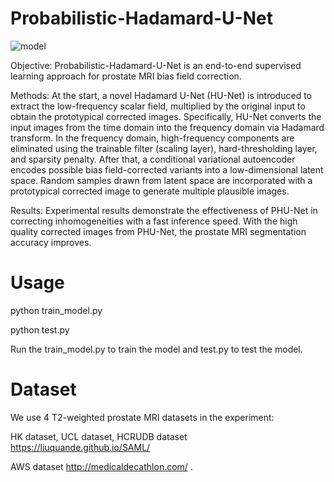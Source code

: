 # Probabilistic-Hadamard-U-Net

![model](https://github.com/Holmes696/Probabilistic-Hadamard-U-Net/assets/162382272/dfa8ddec-292f-40c3-88d0-5ce37b6f9693)

Objective: Probabilistic-Hadamard-U-Net is an end-to-end supervised learning approach for prostate MRI bias field correction.

Methods: At the start, a novel Hadamard U-Net (HU-Net) is introduced to extract the low-frequency scalar field, multiplied by the original input to obtain the prototypical corrected images. Specifically, HU-Net converts the input images from the time domain into the frequency domain via Hadamard transform. In the frequency domain, high-frequency components are eliminated using the trainable filter (scaling layer), hard-thresholding layer, and sparsity penalty. After that, a conditional variational autoencoder encodes possible bias field-corrected variants into a low-dimensional latent space. Random samples drawn from latent space are incorporated with a prototypical corrected image to generate multiple plausible images.

Results: Experimental results demonstrate the effectiveness of PHU-Net in correcting inhomogeneities with a fast inference speed. With the high quality corrected images from PHU-Net, the prostate MRI segmentation accuracy improves.

# Usage

python train_model.py

python test.py

Run the train_model.py to train the model and test.py to test the model.

# Dataset

We use 4 T2-weighted prostate MRI datasets in the experiment: 

HK dataset, UCL dataset, HCRUDB dataset  https://liuquande.github.io/SAML/


AWS dataset  http://medicaldecathlon.com/ .
